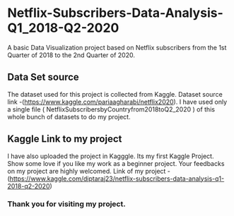 # Netflix-Subscribers-Data-Analysis-Q1_2018-Q2-2020
A basic Data Visualization project based on Netflix subscribers from the 1st Quarter of 2018 to the 2nd Quarter of 2020. 
## Data Set source
The dataset used for this project is collected from Kaggle. Dataset source link -(https://www.kaggle.com/pariaagharabi/netflix2020). I have used only a single file ( NetflixSubscribersbyCountryfrom2018toQ2_2020 ) of this whole bunch of datasets to do my project.
## Kaggle Link to my project
I have also uploaded the project in Kagggle. Its my first Kaggle Project. Show some love if you like my work as a beginner project. Your feedbacks on my project are highly welcomed. Link of my project -(https://www.kaggle.com/diptaraj23/netflix-subscribers-data-analysis-q1-2018-q2-2020)

### Thank you for visiting my project.
